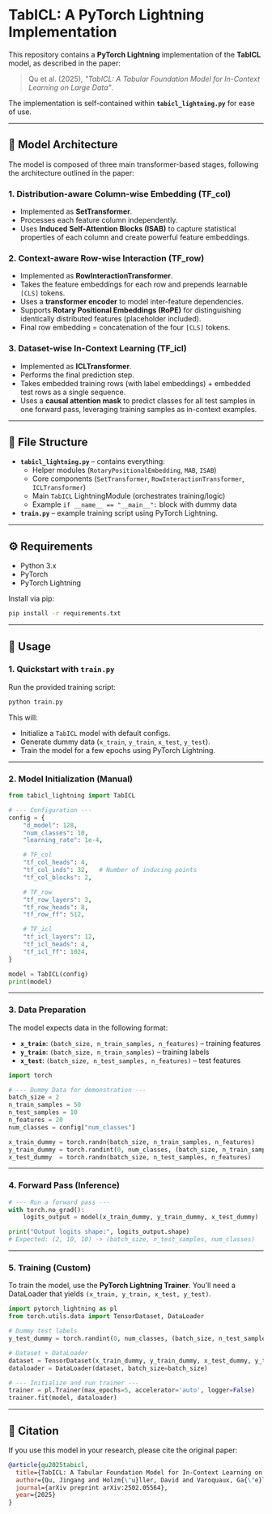 # TabICL: A PyTorch Lightning Implementation

This repository contains a **PyTorch Lightning** implementation of the **TabICL** model, as described in the paper:

> Qu et al. (2025), *"TabICL: A Tabular Foundation Model for In-Context Learning on Large Data"*.

The implementation is self-contained within **`tabicl_lightning.py`** for ease of use.

---

## 📐 Model Architecture

The model is composed of three main transformer-based stages, following the architecture outlined in the paper:

### 1. Distribution-aware Column-wise Embedding (**TF_col**)
- Implemented as **SetTransformer**.
- Processes each feature column independently.
- Uses **Induced Self-Attention Blocks (ISAB)** to capture statistical properties of each column and create powerful feature embeddings.

### 2. Context-aware Row-wise Interaction (**TF_row**)
- Implemented as **RowInteractionTransformer**.
- Takes the feature embeddings for each row and prepends learnable `[CLS]` tokens.
- Uses a **transformer encoder** to model inter-feature dependencies.
- Supports **Rotary Positional Embeddings (RoPE)** for distinguishing identically distributed features (placeholder included).
- Final row embedding = concatenation of the four `[CLS]` tokens.

### 3. Dataset-wise In-Context Learning (**TF_icl**)
- Implemented as **ICLTransformer**.
- Performs the final prediction step.
- Takes embedded training rows (with label embeddings) + embedded test rows as a single sequence.
- Uses a **causal attention mask** to predict classes for all test samples in one forward pass, leveraging training samples as in-context examples.

---

## 📂 File Structure

- **`tabicl_lightning.py`** – contains everything:
  - Helper modules (`RotaryPositionalEmbedding`, `MAB`, `ISAB`)
  - Core components (`SetTransformer`, `RowInteractionTransformer`, `ICLTransformer`)
  - Main `TabICL` LightningModule (orchestrates training/logic)
  - Example `if __name__ == "__main__":` block with dummy data
- **`train.py`** – example training script using PyTorch Lightning.

---

## ⚙️ Requirements

- Python 3.x  
- PyTorch  
- PyTorch Lightning  

Install via pip:

```bash
pip install -r requirements.txt
````

---

## 🚀 Usage

### 1. Quickstart with `train.py`

Run the provided training script:

```bash
python train.py
```

This will:

* Initialize a `TabICL` model with default configs.
* Generate dummy data (`x_train`, `y_train`, `x_test`, `y_test`).
* Train the model for a few epochs using PyTorch Lightning.

---

### 2. Model Initialization (Manual)

```python
from tabicl_lightning import TabICL

# --- Configuration ---
config = {
    "d_model": 128,
    "num_classes": 10,
    "learning_rate": 1e-4,

    # TF_col
    "tf_col_heads": 4,
    "tf_col_inds": 32,   # Number of inducing points
    "tf_col_blocks": 2,

    # TF_row
    "tf_row_layers": 3,
    "tf_row_heads": 8,
    "tf_row_ff": 512,

    # TF_icl
    "tf_icl_layers": 12,
    "tf_icl_heads": 4,
    "tf_icl_ff": 1024,
}

model = TabICL(config)
print(model)
```

---

### 3. Data Preparation

The model expects data in the following format:

* **`x_train`**: `(batch_size, n_train_samples, n_features)` – training features
* **`y_train`**: `(batch_size, n_train_samples)` – training labels
* **`x_test`**: `(batch_size, n_test_samples, n_features)` – test features

```python
import torch

# --- Dummy Data for demonstration ---
batch_size = 2
n_train_samples = 50
n_test_samples = 10
n_features = 20
num_classes = config["num_classes"]

x_train_dummy = torch.randn(batch_size, n_train_samples, n_features)
y_train_dummy = torch.randint(0, num_classes, (batch_size, n_train_samples))
x_test_dummy  = torch.randn(batch_size, n_test_samples, n_features)
```

---

### 4. Forward Pass (Inference)

```python
# --- Run a forward pass ---
with torch.no_grad():
    logits_output = model(x_train_dummy, y_train_dummy, x_test_dummy)

print("Output logits shape:", logits_output.shape)
# Expected: (2, 10, 10) -> (batch_size, n_test_samples, num_classes)
```

---

### 5. Training (Custom)

To train the model, use the **PyTorch Lightning Trainer**.
You’ll need a DataLoader that yields `(x_train, y_train, x_test, y_test)`.

```python
import pytorch_lightning as pl
from torch.utils.data import TensorDataset, DataLoader

# Dummy test labels
y_test_dummy = torch.randint(0, num_classes, (batch_size, n_test_samples))

# Dataset + DataLoader
dataset = TensorDataset(x_train_dummy, y_train_dummy, x_test_dummy, y_test_dummy)
dataloader = DataLoader(dataset, batch_size=batch_size)

# --- Initialize and run trainer ---
trainer = pl.Trainer(max_epochs=5, accelerator='auto', logger=False)
trainer.fit(model, dataloader)
```

---

## 📖 Citation

If you use this model in your research, please cite the original paper:

```bibtex
@article{qu2025tabicl,
  title={TabICL: A Tabular Foundation Model for In-Context Learning on Large Data},
  author={Qu, Jingang and Holzm{\"u}ller, David and Varoquaux, Ga{\"e}l and Le Morvan, Marine},
  journal={arXiv preprint arXiv:2502.05564},
  year={2025}
}
```
